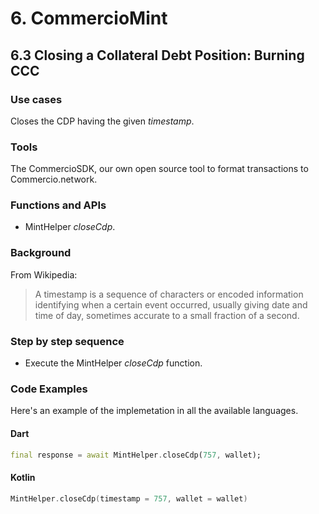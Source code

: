 # 6. CommercioMint

## 6.3 Closing a Collateral Debt Position: Burning CCC

### Use cases
Closes the CDP having the given _timestamp_.

### Tools
The CommercioSDK, our own open source tool to format transactions to Commercio.network.

### Functions and APIs
- MintHelper _closeCdp_.

###  Background
From Wikipedia:
> A timestamp is a sequence of characters or encoded information identifying when a certain event occurred, usually giving date and time of day, sometimes accurate to a small fraction of a second.

### Step by step sequence
- Execute the MintHelper _closeCdp_ function.

### Code Examples
Here's an example of the implemetation in all the available languages.

#### Dart
```dart
final response = await MintHelper.closeCdp(757, wallet);
```

#### Kotlin
```kotlin
MintHelper.closeCdp(timestamp = 757, wallet = wallet)
```